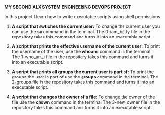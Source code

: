 **MY SECOND ALX SYSTEM ENGINEERING DEVOPS PROJECT**

In this project I learn how to write executable scripts using shell permissions

1. **A script that swtiches the current user:**
   To change the current user you can use the **su** command in the terminal.
   The 0-iam_betty file in the repository takes this command and turns it into
   an executable script.

2. **A script that prints the effective username of the current user:**
   To print the username of the user, use the **whoami** command in the terminal.
   The 1-who_am_i file in the repository takes this command and turns it into an
   executable script.

3. **A script that prints all groups the current user is part of:**
   To print the groups the user is part of use the **groups** command in the
   terminal.
   The 2-groups file in the repository takes this command and turns it into an
   executable script.

4. **A script that changes the owner of a file:**
   To change the owner of the file use the **chown** command in the terminal
   The 3-new_owner file in the repository takes this command and turns it into an
   executable script.